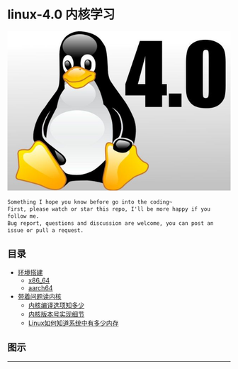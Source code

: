# linux-4.0 内核学习

![20220715_204825_52](image/20220715_204825_52.png)

```
Something I hope you know before go into the coding~
First, please watch or star this repo, I'll be more happy if you follow me.
Bug report, questions and discussion are welcome, you can post an issue or pull a request.
```

## 目录

* [环境搭建](docs/环境搭建.md)
    * [x86_64](docs/环境搭建/x86_64.md)
    * [aarch64](docs/环境搭建/aarch64.md)
* [带着问题读内核](docs/带着问题读内核.md)
    * [内核编译选项知多少](docs/带着问题读内核/内核编译选项知多少.md)
    * [内核版本号实现细节](docs/带着问题读内核/内核版本号实现细节.md)
    * [Linux如何知道系统中有多少内存](docs/带着问题读内核/Linux如何知道系统中有多少内存.md)


## 图示


----
